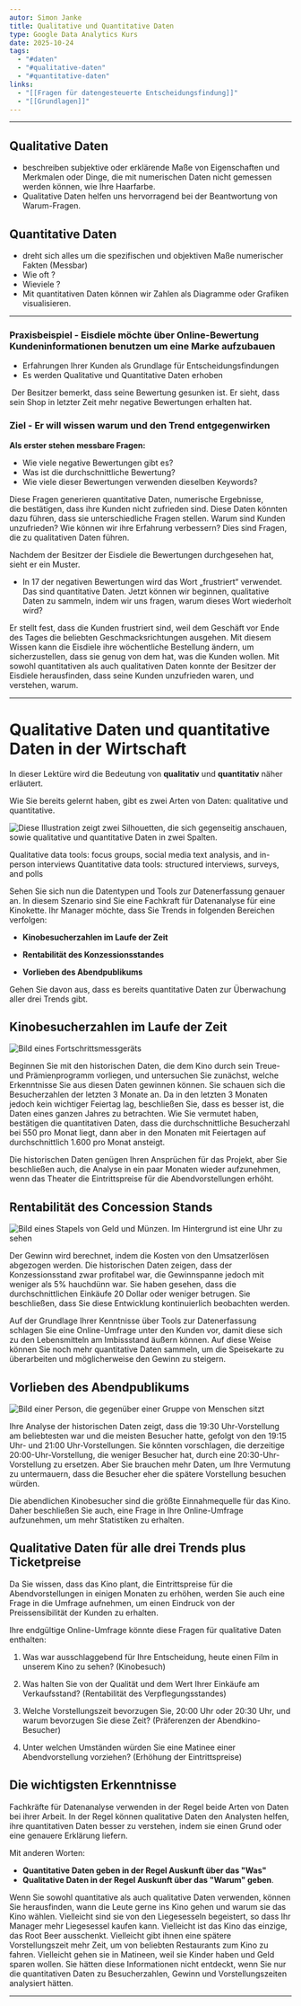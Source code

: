 ```yaml
---
autor: Simon Janke
title: Qualitative und Quantitative Daten
type: Google Data Analytics Kurs
date: 2025-10-24
tags:
  - "#daten"
  - "#qualitative-daten"
  - "#quantitative-daten"
links:
  - "[[Fragen für datengesteuerte Entscheidungsfindung]]"
  - "[[Grundlagen]]"
---
```

---
## Qualitative Daten

- beschreiben subjektive oder erklärende Maße von Eigenschaften und Merkmalen oder Dinge, die mit numerischen Daten nicht gemessen werden können, wie Ihre Haarfarbe. 
- Qualitative Daten helfen uns hervorragend bei der Beantwortung von Warum-Fragen.

## Quantitative Daten

- dreht sich alles um die spezifischen und objektiven Maße numerischer Fakten (Messbar)
- Wie oft ?
- Wieviele ? 
- Mit quantitativen Daten können wir Zahlen als Diagramme oder Grafiken visualisieren.

---

### Praxisbeispiel - Eisdiele möchte über Online-Bewertung Kundeninformationen benutzen um eine Marke aufzubauen

- Erfahrungen Ihrer Kunden als Grundlage für Entscheidungsfindungen
- Es werden Qualitative und  Quantitative Daten erhoben

 Der Besitzer bemerkt, dass seine Bewertung gesunken ist. Er sieht, dass sein Shop in letzter Zeit mehr negative Bewertungen erhalten hat.

### Ziel - Er will wissen warum und den Trend entgegenwirken

**Als erster stehen messbare Fragen:**
- Wie viele negative Bewertungen gibt es?
- Was ist die durchschnittliche Bewertung?
- Wie viele dieser Bewertungen verwenden dieselben Keywords?

Diese Fragen generieren quantitative Daten, numerische Ergebnisse, die bestätigen, dass ihre Kunden nicht zufrieden sind. Diese Daten könnten dazu führen, dass sie unterschiedliche Fragen stellen. Warum sind Kunden unzufrieden? Wie können wir ihre Erfahrung verbessern? Dies sind Fragen, die zu qualitativen Daten führen.

Nachdem der Besitzer der Eisdiele die Bewertungen durchgesehen hat, sieht er ein Muster. 

- In 17 der negativen Bewertungen wird das Wort „frustriert“ verwendet. Das sind quantitative Daten. Jetzt können wir beginnen, qualitative Daten zu sammeln, indem wir uns fragen, warum dieses Wort wiederholt wird? 

Er stellt fest, dass die Kunden frustriert sind, weil dem Geschäft vor Ende des Tages die beliebten Geschmacksrichtungen ausgehen. Mit diesem Wissen kann die Eisdiele ihre wöchentliche Bestellung ändern, um sicherzustellen, dass sie genug von dem hat, was die Kunden wollen. Mit sowohl quantitativen als auch qualitativen Daten konnte der Besitzer der Eisdiele herausfinden, dass seine Kunden unzufrieden waren, und verstehen, warum.

---

# Qualitative Daten und quantitative Daten in der Wirtschaft

In dieser Lektüre wird die Bedeutung von **qualitativ** und **quantitativ** näher erläutert.

Wie Sie bereits gelernt haben, gibt es zwei Arten von Daten: qualitative und quantitative.

![Diese Illustration zeigt zwei Silhouetten, die sich gegenseitig anschauen, sowie qualitative und quantitative Daten in zwei Spalten.](https://d3c33hcgiwev3.cloudfront.net/imageAssetProxy.v1/kcoM3jvKRwaKDN47ypcGEg_0e94cc13f6c148479406a8b1021c6cea_DA_C2M2L2R2.png?expiry=1761436800000&hmac=IxOfydHZr7rkzZ7J_Mq9mpF__QB1JxNH1FyEXSdpjXU)

Qualitative data tools: focus groups, social media text analysis, and in-person interviews Quantitative data tools: structured interviews, surveys, and polls

Sehen Sie sich nun die Datentypen und Tools zur Datenerfassung genauer an. In diesem Szenario sind Sie eine Fachkraft für Datenanalyse für eine Kinokette. Ihr Manager möchte, dass Sie Trends in folgenden Bereichen verfolgen:

- **Kinobesucherzahlen im Laufe der Zeit**
    
- **Rentabilität des Konzessionsstandes**
    
- **Vorlieben des Abendpublikums**
    

Gehen Sie davon aus, dass es bereits quantitative Daten zur Überwachung aller drei Trends gibt.

## Kinobesucherzahlen im Laufe der Zeit

![Bild eines Fortschrittsmessgeräts](https://d3c33hcgiwev3.cloudfront.net/imageAssetProxy.v1/VwuyBrzaTfWLsga82v31Ag_6ec15535b60143fa971f76608274666e_Screen-Shot-2021-03-04-at-3.57.12-PM.png?expiry=1761436800000&hmac=qeE4wpgmohqNnyeIGYBu52zq8EZ_myhrKYCewUp3xHA)

Beginnen Sie mit den historischen Daten, die dem Kino durch sein Treue- und Prämienprogramm vorliegen, und untersuchen Sie zunächst, welche Erkenntnisse Sie aus diesen Daten gewinnen können. Sie schauen sich die Besucherzahlen der letzten 3 Monate an. Da in den letzten 3 Monaten jedoch kein wichtiger Feiertag lag, beschließen Sie, dass es besser ist, die Daten eines ganzen Jahres zu betrachten. Wie Sie vermutet haben, bestätigen die quantitativen Daten, dass die durchschnittliche Besucherzahl bei 550 pro Monat liegt, dann aber in den Monaten mit Feiertagen auf durchschnittlich 1.600 pro Monat ansteigt.

Die historischen Daten genügen Ihren Ansprüchen für das Projekt, aber Sie beschließen auch, die Analyse in ein paar Monaten wieder aufzunehmen, wenn das Theater die Eintrittspreise für die Abendvorstellungen erhöht.

## Rentabilität des Concession Stands

![Bild eines Stapels von Geld und Münzen. Im Hintergrund ist eine Uhr zu sehen](https://d3c33hcgiwev3.cloudfront.net/imageAssetProxy.v1/l-QlW2YhQsikJVtmIcLI8g_c1741a550c9c419bb884e7e1dfd7973c_Screen-Shot-2021-03-04-at-3.46.29-PM.png?expiry=1761436800000&hmac=IseeaI-c2DXz8ojDKyjLoUh-3uXfbFUir0Wua8ZGTA8)

Der Gewinn wird berechnet, indem die Kosten von den Umsatzerlösen abgezogen werden. Die historischen Daten zeigen, dass der Konzessionsstand zwar profitabel war, die Gewinnspanne jedoch mit weniger als 5% hauchdünn war. Sie haben gesehen, dass die durchschnittlichen Einkäufe 20 Dollar oder weniger betrugen. Sie beschließen, dass Sie diese Entwicklung kontinuierlich beobachten werden.

Auf der Grundlage Ihrer Kenntnisse über Tools zur Datenerfassung schlagen Sie eine Online-Umfrage unter den Kunden vor, damit diese sich zu den Lebensmitteln am Imbissstand äußern können. Auf diese Weise können Sie noch mehr quantitative Daten sammeln, um die Speisekarte zu überarbeiten und möglicherweise den Gewinn zu steigern.

## Vorlieben des Abendpublikums

![Bild einer Person, die gegenüber einer Gruppe von Menschen sitzt](https://d3c33hcgiwev3.cloudfront.net/imageAssetProxy.v1/8lCwkGgsQCuQsJBoLMArrQ_871da55f6ee14fe0b5c6a7ca0f5134fa_Screen-Shot-2021-03-04-at-3.48.27-PM.png?expiry=1761436800000&hmac=CgoXHJax7_CJhG1YH0VLOSQkbVwdbtLe3l8QmlZDvNg)

Ihre Analyse der historischen Daten zeigt, dass die 19:30 Uhr-Vorstellung am beliebtesten war und die meisten Besucher hatte, gefolgt von den 19:15 Uhr- und 21:00 Uhr-Vorstellungen. Sie könnten vorschlagen, die derzeitige 20:00-Uhr-Vorstellung, die weniger Besucher hat, durch eine 20:30-Uhr-Vorstellung zu ersetzen. Aber Sie brauchen mehr Daten, um Ihre Vermutung zu untermauern, dass die Besucher eher die spätere Vorstellung besuchen würden.

Die abendlichen Kinobesucher sind die größte Einnahmequelle für das Kino. Daher beschließen Sie auch, eine Frage in Ihre Online-Umfrage aufzunehmen, um mehr Statistiken zu erhalten.

## Qualitative Daten für alle drei Trends plus Ticketpreise

Da Sie wissen, dass das Kino plant, die Eintrittspreise für die Abendvorstellungen in einigen Monaten zu erhöhen, werden Sie auch eine Frage in die Umfrage aufnehmen, um einen Eindruck von der Preissensibilität der Kunden zu erhalten.

Ihre endgültige Online-Umfrage könnte diese Fragen für qualitative Daten enthalten:

1. Was war ausschlaggebend für Ihre Entscheidung, heute einen Film in unserem Kino zu sehen? (Kinobesuch)
    
2. Was halten Sie von der Qualität und dem Wert Ihrer Einkäufe am Verkaufsstand? (Rentabilität des Verpflegungsstandes)
    
3. Welche Vorstellungszeit bevorzugen Sie, 20:00 Uhr oder 20:30 Uhr, und warum bevorzugen Sie diese Zeit? (Präferenzen der Abendkino-Besucher)
    
4. Unter welchen Umständen würden Sie eine Matinee einer Abendvorstellung vorziehen? (Erhöhung der Eintrittspreise)
    

## Die wichtigsten Erkenntnisse

Fachkräfte für Datenanalyse verwenden in der Regel beide Arten von Daten bei ihrer Arbeit. In der Regel können qualitative Daten den Analysten helfen, ihre quantitativen Daten besser zu verstehen, indem sie einen Grund oder eine genauere Erklärung liefern. 

Mit anderen Worten: 
- **Quantitative Daten geben in der Regel Auskunft über das "Was"**
- **Qualitative Daten in der Regel Auskunft über das "Warum" geben**.

Wenn Sie sowohl quantitative als auch qualitative Daten verwenden, können Sie herausfinden, wann die Leute gerne ins Kino gehen und warum sie das Kino wählen. Vielleicht sind sie von den Liegesesseln begeistert, so dass Ihr Manager mehr Liegesessel kaufen kann. Vielleicht ist das Kino das einzige, das Root Beer ausschenkt. Vielleicht gibt ihnen eine spätere Vorstellungszeit mehr Zeit, um von beliebten Restaurants zum Kino zu fahren. Vielleicht gehen sie in Matineen, weil sie Kinder haben und Geld sparen wollen. Sie hätten diese Informationen nicht entdeckt, wenn Sie nur die quantitativen Daten zu Besucherzahlen, Gewinn und Vorstellungszeiten analysiert hätten.

---
